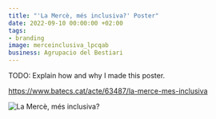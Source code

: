 ```yaml
---
title: "'La Mercè, més inclusiva?' Poster"
date: 2022-09-10 00:00:00 +02:00
tags:
- branding
image: merceinclusiva_lpcqab
business: Agrupacio del Bestiari
---
```


TODO: Explain how and why I made this poster.

https://www.batecs.cat/acte/63487/la-merce-mes-inclusiva

![La Mercè, més inclusiva?](https://www.batecs.cat/imatges/agenda/merceinclusiva.jpg)

